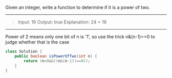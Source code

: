 Given an integer, write a function to determine if it is a power of two.

---

> Input: 16
> Output: true
> Explanation: 24 = 16

---

Power of 2 means only one bit of n is '1', so use the trick n&(n-1)==0 to judge whether that is the case

```JAVA
class Solution {
    public boolean isPowerOfTwo(int n) {
        return (n>0&&((n&(n-1))==0));
    }
}
```

